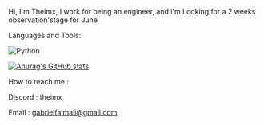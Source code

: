 Hi, I'm Theimx, I work for being an engineer, and i'm Looking for a 2 weeks observation'stage for June 

Languages and Tools:

![Python](https://cdn.jsdelivr.net/gh/devicons/devicon/icons/python/python-plain-wordmark.svg)


[![Anurag's GitHub stats](https://github-readme-stats.vercel.app/api?username=Theimx)](https://github.com/anuraghazra/github-readme-stats)

How to reach me :

Discord : theimx

Email : gabrielfaimali@gmail.com 
